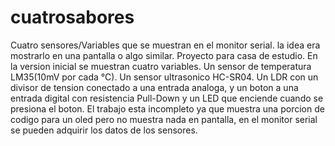 # cuatrosabores
Cuatro sensores/Variables que se muestran en el monitor serial. la idea era mostrarlo en una pantalla o algo similar.  Proyecto para casa de estudio.
En la version inicial se muestran cuatro variables. Un sensor de temperatura LM35(10mV por cada °C). Un sensor ultrasonico HC-SR04. 
Un LDR con un divisor de tension conectado a una entrada analoga, y un boton a una entrada digital con resistencia Pull-Down y un LED que enciende cuando se presiona el boton.
El trabajo esta incompleto ya que muestra una porcion de codigo para un oled pero no muestra nada en pantalla, en el monitor serial se pueden adquirir los datos de los sensores.

































































































































































































































































































































